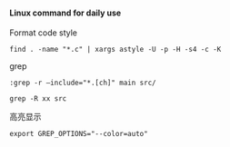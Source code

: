 #### Linux command for daily use

Format code style

```
find . -name "*.c" | xargs astyle -U -p -H -s4 -c -K
```

grep
```
:grep -r –include="*.[ch]" main src/

grep -R xx src
```
高亮显示
```
export GREP_OPTIONS="--color=auto"
```
